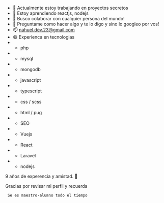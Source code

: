- 🔭 Actualmente estoy trabajando en proyectos secretos
- 🌱 Estoy aprendiendo reactjs, nodejs 
- 👯 Busco colaborar con cualquier persona del mundo! 
- 💬 Preguntame como hacer algo y te lo digo y sino lo googleo por vos!
- 📫 nahuel.dev.23@gmail.com
- 😄 Experienca en tecnologias
- * php
- * mysql
- * mongodb
- * javascript
- * typescript
- * css / scss
- * html / pug
- * SEO
- * Vuejs
- * React
- * Laravel
- * nodejs

9 años de experencia y amistad. 🖤

Gracias por revisar mi perfil y recuerda

` Se es maestro-alumno todo el tiempo`
